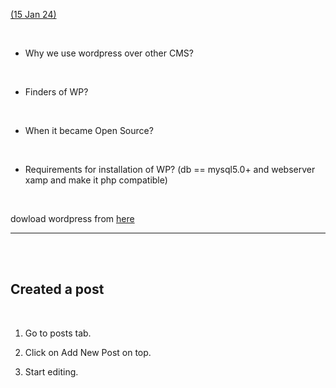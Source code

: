 <u>(15 Jan 24)</u>

<br>

- Why we use wordpress over other CMS?

<br>

- Finders of WP?

<br>

- When it became Open Source?

<br>

- Requirements for installation of WP? (db == mysql5.0+ and webserver xamp and make it php compatible)

<br>

dowload wordpress from [here](wordpress.org)

---

<br>
<br>

## Created a post

<br>

1. Go to posts tab.

2. Click on Add New Post on top.

3. Start editing.
